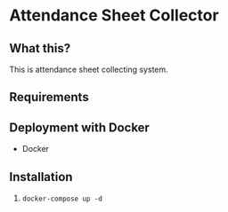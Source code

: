 # Attendance Sheet Collector
## What this?

This is attendance sheet collecting system.

## Requirements
## Deployment with Docker
- Docker

## Installation
1. `docker-compose up -d`